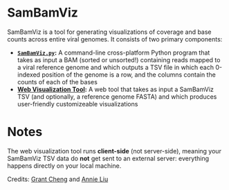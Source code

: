 # SamBamViz
SamBamViz is a tool for generating visualizations of coverage and base counts across entire viral genomes. It consists of two primary components:

* **[`SamBamViz.py`](SamBamViz.py):** A command-line cross-platform Python program that takes as input a BAM (sorted or unsorted!) containing reads mapped to a viral reference genome and which outputs a TSV file in which each 0-indexed position of the genome is a row, and the columns contain the counts of each of the bases
* **[Web Visualization Tool](https://niemasd.github.io/SamBamViz/):** A web tool that takes as input a SamBamViz TSV (and optionally, a reference genome FASTA) and which produces user-friendly customizeable visualizations

# Notes
The web visualization tool runs **client-side** (not server-side), meaning your SamBamViz TSV data do **not** get sent to an external server: everything happens directly on your local machine.

Credits: [Grant Cheng](https://www.linkedin.com/in/grant-cheng-52171b205/) and [Annie Liu](https://www.linkedin.com/in/anniejiaqiliu/)
